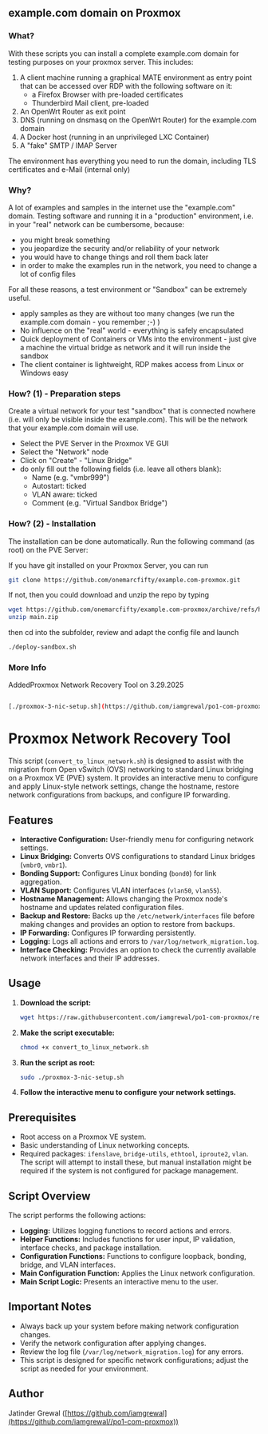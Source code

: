 ## example.com domain on Proxmox

### What?

With these scripts you can install a complete example.com domain for testing purposes on your proxmox server. This includes:

1. A client machine running a graphical MATE environment as entry point that can be accessed over RDP with the following software on it:
    - a Firefox Browser with pre-loaded certificates
    - Thunderbird Mail client, pre-loaded
2. An OpenWrt Router as exit point
3. DNS (running on dnsmasq on the OpenWrt Router) for the example.com domain
4. A Docker host (running in an unprivileged LXC Container)
5. A "fake" SMTP / IMAP Server

The environment has everything you need to run the domain, including TLS certificates and e-Mail (internal only)

### Why?

A lot of examples and samples in the internet use the "example.com" domain. Testing software and running it in a "production" environment, i.e. in your "real" network can be cumbersome, because:

- you might break something
- you jeopardize the security and/or reliability of your network
- you would have to change things and roll them back later
- in order to make the examples run in the network, you need to change a lot of config files

For all these reasons, a test environment or "Sandbox" can be extremely useful.

- apply samples as they are without too many changes (we run the example.com domain - you remember ;-) )
- No influence on the "real" world - everything is safely encapsulated
- Quick deployment of Containers or VMs into the environment - just give a machine the virtual bridge as network and it will run inside the sandbox
- The client container is lightweight, RDP makes access from Linux or Windows easy

### How? (1) - Preparation steps

Create a virtual network for your test "sandbox" that is connected nowhere (i.e. will only be visible inside the example.com). This will be the network that your example.com domain will use.

- Select the PVE Server in the Proxmox VE GUI
- Select the "Network" node
- Click on "Create" - "Linux Bridge"
- do only fill out the following fields (i.e. leave all others blank):
    - Name (e.g. "vmbr999")
    - Autostart: ticked
    - VLAN aware: ticked
    - Comment (e.g. "Virtual Sandbox Bridge")

### How? (2) - Installation

The installation can be done automatically. 
Run the following command (as root) on the PVE Server:

If you have git installed on your Proxmox Server, you can run 

```bash
git clone https://github.com/onemarcfifty/example.com-proxmox.git
```

If not, then you could download and unzip the repo by typing 

```bash
wget https://github.com/onemarcfifty/example.com-proxmox/archive/refs/heads/main.zip
unzip main.zip
```

then cd into the subfolder, review and adapt the config file and launch
```bash
./deploy-sandbox.sh
```

### More Info
AddedProxmox Network Recovery Tool on 3.29.2025
```bash

[./proxmox-3-nic-setup.sh](https://github.com/iamgrewal/po1-com-proxmox/blob/main/proxmox-3-nic-setup.sh)
```
# Proxmox Network Recovery Tool

This script (`convert_to_linux_network.sh`) is designed to assist with the migration from Open vSwitch (OVS) networking to standard Linux bridging on a Proxmox VE (PVE) system. It provides an interactive menu to configure and apply Linux-style network settings, change the hostname, restore network configurations from backups, and configure IP forwarding.

## Features

* **Interactive Configuration:** User-friendly menu for configuring network settings.
* **Linux Bridging:** Converts OVS configurations to standard Linux bridges (`vmbr0`, `vmbr1`).
* **Bonding Support:** Configures Linux bonding (`bond0`) for link aggregation.
* **VLAN Support:** Configures VLAN interfaces (`vlan50`, `vlan55`).
* **Hostname Management:** Allows changing the Proxmox node's hostname and updates related configuration files.
* **Backup and Restore:** Backs up the `/etc/network/interfaces` file before making changes and provides an option to restore from backups.
* **IP Forwarding:** Configures IP forwarding persistently.
* **Logging:** Logs all actions and errors to `/var/log/network_migration.log`.
* **Interface Checking:** Provides an option to check the currently available network interfaces and their IP addresses.

## Usage

1.  **Download the script:**
    ```bash
    wget https://raw.githubusercontent.com/iamgrewal/po1-com-proxmox/refs/heads/main/proxmox-3-nic-setup.sh
    ```
2.  **Make the script executable:**
    ```bash
    chmod +x convert_to_linux_network.sh
    ```
3.  **Run the script as root:**
    ```bash
    sudo ./proxmox-3-nic-setup.sh
    ```
4.  **Follow the interactive menu to configure your network settings.**

## Prerequisites

* Root access on a Proxmox VE system.
* Basic understanding of Linux networking concepts.
* Required packages: `ifenslave`, `bridge-utils`, `ethtool`, `iproute2`, `vlan`. The script will attempt to install these, but manual installation might be required if the system is not configured for package management.

## Script Overview

The script performs the following actions:

* **Logging:** Utilizes logging functions to record actions and errors.
* **Helper Functions:** Includes functions for user input, IP validation, interface checks, and package installation.
* **Configuration Functions:** Functions to configure loopback, bonding, bridge, and VLAN interfaces.
* **Main Configuration Function:** Applies the Linux network configuration.
* **Main Script Logic:** Presents an interactive menu to the user.

## Important Notes

* Always back up your system before making network configuration changes.
* Verify the network configuration after applying changes.
* Review the log file (`/var/log/network_migration.log`) for any errors.
* This script is designed for specific network configurations; adjust the script as needed for your environment.

## Author

Jatinder Grewal ([https://github.com/iamgrewal](https://github.com/iamgrewal//po1-com-proxmox))

